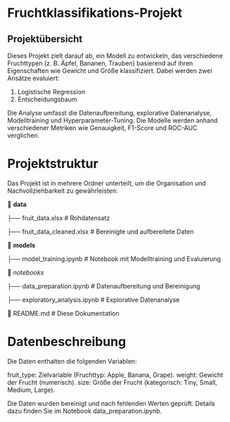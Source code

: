 

# Fruchtklassifikations-Projekt
## Projektübersicht
Dieses Projekt zielt darauf ab, ein Modell zu entwickeln, das verschiedene Fruchttypen (z. B. Äpfel, Bananen, Trauben) basierend auf ihren Eigenschaften wie Gewicht und Größe klassifiziert. Dabei werden zwei Ansätze evaluiert:

1. Logistische Regression
2. Entscheidungsbaum

Die Analyse umfasst die Datenaufbereitung, explorative Datenanalyse, Modelltraining und Hyperparameter-Tuning. Die Modelle werden anhand verschiedener Metriken wie Genauigkeit, F1-Score und ROC-AUC verglichen.

# Projektstruktur
Das Projekt ist in mehrere Ordner unterteilt, um die Organisation und Nachvollziehbarkeit zu gewährleisten:

📂 **data**

   ├── fruit_data.xlsx         # Rohdatensatz
      
   ├── fruit_data_cleaned.xlsx     # Bereinigte und aufbereitete Daten
   
📂 **models**

   ├── model_training.ipynb # Notebook mit Modelltraining und Evaluierung
   
📂 *notebooks*

   ├── data_preparation.ipynb  # Datenaufbereitung und Bereinigung
   
   ├── exploratory_analysis.ipynb # Explorative Datenanalyse
   
📄 README.md                 # Diese Dokumentation

# Datenbeschreibung
Die Daten enthalten die folgenden Variablen:

fruit_type: Zielvariable (Fruchttyp: Apple, Banana, Grape).
weight: Gewicht der Frucht (numerisch).
size: Größe der Frucht (kategorisch: Tiny, Small, Medium, Large).

Die Daten wurden bereinigt und nach fehlenden Werten geprüft. Details dazu finden Sie im Notebook data_preparation.ipynb.

